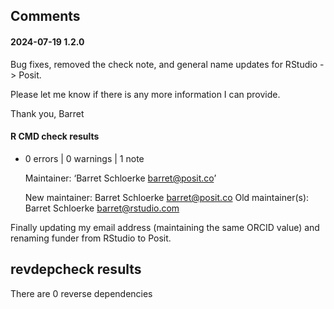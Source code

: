 ## Comments

#### 2024-07-19 1.2.0

Bug fixes, removed the check note, and general name updates for RStudio -> Posit.

Please let me know if there is any more information I can provide.

Thank you,
Barret


#### R CMD check results

* 0 errors | 0 warnings | 1 note

    Maintainer: ‘Barret Schloerke <barret@posit.co>’

    New maintainer:
      Barret Schloerke <barret@posit.co>
    Old maintainer(s):
      Barret Schloerke <barret@rstudio.com>

Finally updating my email address (maintaining the same ORCID value) and renaming funder from RStudio to Posit.

## revdepcheck results

There are 0 reverse dependencies
